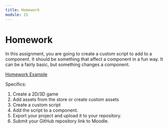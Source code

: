 ```yaml
---
title: Homework
module: 15
---
```


# Homework


In this assignment, you are going to create a custom script to add to a component. It should be something that affect a component in a fun way.  It can be a fairly basic, but something changes a component.

<a href="https://github.com/Montana-Media-Arts/220_CreativeCoding2-Spring2024-Samples/blob/main/Homework%2015/Week15CustomScript.unitypackage">Homework Example</a>

Specifics:

1. Create a 2D/3D game
2. Add assets from the store or create custom assets
3. Create a custom script
4. Add the script to a component.
5. Export your project and upload it to your repository.
6. Submit your GitHub repository link to Moodle.

<!--
In this assignment, you are going to write a reflection paper on the circuit and code blocks that we covered this week.  Additionally, you are going to create an artistic 3D model.  You will need to turn in not only the .stl, but also the .gcode file.

<a href="https://github.com/Montana-Media-Arts/220_CreativeCoding2-Spring2022-Samples/tree/main/Homework%2013" target="_blank">Homework 13 Example</a>

Technical specifications.

1. Write a 1/2 to page summary on TinkerCad's circuit and code blocks.
2. Create a 3D model and export it as an .stl file.
3. Convert the .stl file into a .gcode file.
4. Upload all files into your repository and turn in your link to your repository.

-->